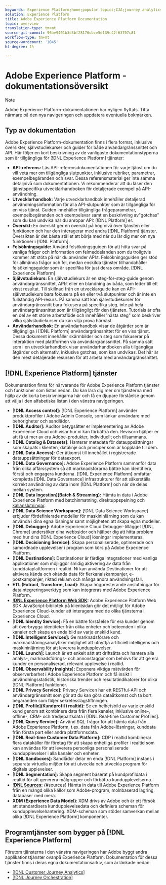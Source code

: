 ```yaml
---
keywords: Experience Platform;home;popular topics;CJA;journey analytics;customer journey analytics;campaign orchestration;orchestration;customer journey;journey;journey orchestration
solution: Experience Platform
title: Adobe Experience Platform Documentation
topic: overview
translation-type: tm+mt
source-git-commit: 96be9401b3d3bf28176cbce5d139c42f63707c81
workflow-type: tm+mt
source-wordcount: '1045'
ht-degree: 1%

---
```



# Adobe Experience Platform - dokumentationsöversikt

>[!NOTE]
>
>Adobe Experience Platform-dokumentationen har nyligen flyttats. Titta närmare på den nya navigeringen och uppdatera eventuella bokmärken.

## Typ av dokumentation

Adobe Experience Platform-dokumentation finns i flera format, inklusive översikter, självstudiekurser och guider för både användargränssnittet och API. Här följer en kort beskrivning av de vanligaste dokumentationstyperna som är tillgängliga för [!DNL Experience Platform] tjänster:

* **API-referens:** Läs API-referensdokumentationen för varje tjänst om du vill veta mer om tillgängliga slutpunkter, inklusive rubriker, parametrar, exempelbegäranden och svar. Dessa referensmaterial ger inte samma detaljnivå som dokumentationen. Vi rekommenderar att du läser den tjänstspecifika utvecklarhandboken för detaljerade exempel på API-användning.
* **Utvecklarhandbok:** Varje utvecklarhandbok innehåller detaljerad användningsinformation för alla API-slutpunkter som är tillgängliga för en viss tjänst. Guiden innehåller tillgängliga frågeparametrar, exempelbegäranden och exempelsvar samt en beskrivning av&quot;gotchas&quot; som du kan undvika när du anropar API: [!DNL Platform] er.
* **Översikt:** En översikt ger en översikt på hög nivå över tjänsten eller funktionen och hur den interagerar med andra [!DNL Platform] tjänster. Översikten är det bästa stället att börja med när du lär dig mer om nya funktioner i [!DNL Platform].
* **Felsökningsguide:** Använd felsökningsguiden för att hitta svar på vanliga frågor och information om felmeddelanden som du troligtvis kommer att stöta på när du använder API:t. Felsökningsguiden ger stöd för allmänna frågor och fel, medan enskilda tjänster tillhandahåller felsökningsguider som är specifika för just deras område. [!DNL Experience Platform]
* **Självstudiekurs:** En självstudiekurs är en steg-för-steg-guide genom användargränssnittet, API:t eller en blandning av båda, som leder till ett visst resultat. Till skillnad från en utvecklarguide kan en API-självstudiekurs bara fokusera på en eller två slutpunkter och är inte en fullständig API-resurs. På samma sätt kan självstudiekurser för användargränssnitt bara fokusera på specifika steg, inte på hela användargränssnittet som är tillgängligt för den tjänsten. Tutorials är ofta en del av ett större arbetsflöde och innehåller&quot;nästa steg&quot; som beskriver vilka självstudiekurser du kan vilja prova härnäst.
* **Användarhandbok:** En användarhandbok visar de åtgärder som är tillgängliga i [!DNL Platform] användargränssnittet för en viss tjänst. Dessa dokument innehåller skärmbilder och steg som fokuserar på interaktion med plattformen via användargränssnittet. På samma sätt som i en utvecklarhandbok visar användarhandboken alla tillgängliga åtgärder och alternativ, inklusive gotchas, som kan undvikas. Det här är den mest detaljerade resursen för att arbeta med användargränssnittet.

## [!DNL Experience Platform] tjänster

Dokumentation finns för närvarande för Adobe Experience Platform tjänster och funktioner som listas nedan. Du kan lära dig mer om tjänsterna med hjälp av de korta beskrivningarna här och få en djupare förståelse genom att välja i den alfabetiska listan i den vänstra navigeringen.

* **[!DNL Access control]:** [!DNL Experience Platform] använder produktprofiler i Adobe Admin Console, som länkar användare med behörigheter och sandlådor.
* **[!DNL Auditor]:** Auditor betygsätter er implementering av Adobe Experience Cloud och visar hur ni kan förbättra den. Revisorn hjälper er att få ut mer av era Adobe-produkter, individuellt och tillsammans.
* **[!DNL Catalog & Datasets]:** Hanterar metadata för datauppsättningar som skapats i klienten, datalinje och principer som är kopplade till dem.
* **[!DNL Data Access]:** Ger åtkomst till innehållet i registrerade datauppsättningar för dataexport.
* **[!DNL Data Governance]:** Adobe Experience Platform sammanför data från olika affärssystem så att marknadsförarna bättre kan identifiera, förstå och engagera kunderna. [!DNL Experience Platform] omfattar kompletta [!DNL Data Governance] infrastrukturer för att säkerställa korrekt användning av data inom [!DNL Platform] och när de delas mellan system.
* **[!DNL Data Ingestion](Batch &amp; Streaming):** Hämta in data i Adobe Experience Platform med batchinmatning, direktuppspelning och [källanslutningar](#sources).
* **[!DNL Data Science Workspace]:** [!DNL Data Science Workspace] erbjuder fördefinierade modeller för maskininlärning som du kan använda i dina egna lösningar samt möjligheten att skapa egna modeller.
* **[!DNL Debugger]:** Adobe Experience Cloud Debugger-tillägget [!DNL Chrome] undersöker dina webbsidor och hjälper dig att hitta problem med hur dina [!DNL Experience Cloud] lösningar implementeras.
* **[!DNL Decisioning Service]:** Skapa personaliserade, optimerade och samordnade upplevelser i program som körs på Adobe Experience Platform.
* **[!DNL Destinations]:** Destinationer är färdiga integrationer med vanliga applikationer som möjliggör smidig aktivering av data från kunddataplattformen i realtid. Ni kan använda Destinationer för att aktivera kända och okända data för flerkanalskampanjer, e-postkampanjer, riktad reklam och många andra användningsfall.
* **ETL (Extract, Transform, Load):** Skapa högpresterande anslutningar för dataintegreringsverktyg som kan integreras med Adobe Experience Platform.
* **[!DNL Experience Platform Web SDK](Beta):** Adobe Experience Platform Web SDK JavaScript-bibliotek på klientsidan gör det möjligt för Adobe Experience Cloud-kunder att interagera med de olika tjänsterna i Experience Cloud.
* **[!DNL Identity Service]:** Få en bättre förståelse för era kunder genom att överbrygga identiteter från olika enheter och beteenden i olika kanaler och skapa en enda bild av varje enskild kund.
* **[!DNL Intelligent Services]:** Ge marknadsförare och marknadsföringsanalytiker möjlighet att utnyttja artificiell intelligens och maskininlärning för att leverera kundupplevelser.
* **[!DNL Launch]:** Launch är ett enkelt sätt att driftsätta och hantera alla analys-, marknadsförings- och annonstaggar som behövs för att ge era kunder en personaliserad, relevant upplevelse i realtid.
* **[!DNL Observability Insights]:** Exponera viktiga mätvärden för observerbarhet i Adobe Experience Platform och få insikt i användningsstatistik, historiska trender och resultatindikatorer för olika [!DNL Platform] funktioner.
* **[!DNL Privacy Service]:** Privacy Servicen har ett RESTful-API och användargränssnitt som gör att du kan göra dataåtkomst och ta bort begäranden som följer sekretesslagstiftningen.
* **[!DNL Profile](Kundprofil i realtid):** Se en helhetsbild av varje enskild kund genom att kombinera data från flera kanaler, inklusive online-, offline-, CRM- och tredjepartsdata i [!DNL Real-time Customer Profiles].
* **[!DNL Query Service]:** Använd SQL-frågor för att hämta data från Adobe Experience Platform, t.ex. data från Adobe-lösningar, kunddata från första part eller andra plattformsdata.
* **[!DNL Real-time Customer Data Platform]:** CDP i realtid kombinerar flera datakällor för företag för att skapa enhetliga profiler i realtid som kan användas för att leverera personliga personaliserade kundupplevelser i alla kanaler och enheter.
* **[!DNL Sandboxes]:** Sandlådor delar en enda [!DNL Platform] instans i separata virtuella miljöer för att utveckla och utveckla program för digitala upplevelser.
* **[!DNL Segmentation]:** Skapa segment baserat på kundprofildata i realtid för att generera målgrupper och förbättra kundupplevelserna.
* **[!DNL Sources](Anslutningar):** {#sources} Hämta in data till Adobe Experience Platform från en mängd olika källor som Adobe-program, molnbaserad lagring, databaser med mera.
* **XDM (Experience Data Model)**: XDM drivs av Adobe och är ett försök att standardisera kundupplevelsedata och definiera scheman för kundupplevelsehantering. XDM-scheman som stöder samverkan mellan olika [!DNL Experience Platform] komponenter.

## Programtjänster som bygger på [!DNL Experience Platform]

Förutom tjänsterna i den vänstra navigeringen har Adobe byggt andra applikationstjänster ovanpå Experience Platform. Dokumentation för dessa tjänster finns i deras egna dokumentationsarkiv, som är länkade nedan:

* [[!DNL Customer Journey Analytics]](https://docs.adobe.com/content/help/en/analytics-platform/using/cja-landing.html)
* [[!DNL Journey Orchestration]](https://docs.adobe.com/content/help/sv-SE/journeys/using/journey-orchestration-home.html)